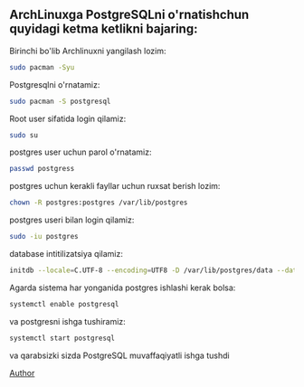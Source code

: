 ## ArchLinuxga PostgreSQLni o'rnatishchun quyidagi ketma ketlikni bajaring:

Birinchi bo'lib Archlinuxni yangilash lozim:

```bash
sudo pacman -Syu
```

Postgresqlni o'rnatamiz:

```bash
sudo pacman -S postgresql
```

Root user sifatida login qilamiz:

```bash
sudo su
```

postgres user uchun parol o'rnatamiz:

```bash
passwd postgress
```

postgres uchun kerakli fayllar uchun ruxsat berish lozim:

```bash
chown -R postgres:postgres /var/lib/postgres
```

postgres useri bilan login qilamiz:

```bash
sudo -iu postgres
```

database intitilizatsiya qilamiz:

```bash
initdb --locale=C.UTF-8 --encoding=UTF8 -D /var/lib/postgres/data --data-checksums
```

Agarda sistema har yonganida postgres ishlashi kerak bolsa:

```bash
systemctl enable postgresql
```

va postgresni ishga tushiramiz:

```bash
systemctl start postgresql
```

va qarabsizki sizda PostgreSQL muvaffaqiyatli ishga tushdi


[Author](https://github.com/abdurakhman-uz)